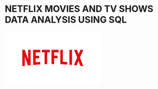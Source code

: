 # NETFLIX MOVIES AND TV SHOWS DATA ANALYSIS USING SQL
 ![NETFLIX LOGO](https://github.com/swetha0460/NETFLIX_SQL_1/blob/main/NETFLIX.IM.png)
